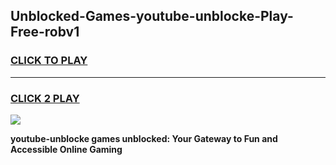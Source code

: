
## Unblocked-Games-youtube-unblocke-Play-Free-robv1
<h3>
<a href="https://premium76.site?title=youtube-unblocke&ref=18A1">CLICK TO PLAY</a></h3>
<hr>

<h3>
<a href="https://premium76.site?title=youtube-unblocke&ref=18A1">CLICK 2 PLAY</a>
  
</h3>

<a href="https://premium76.site?title=youtube-unblocke&ref=18A1"><img src="https://clearcache.store/games.png"></a>


**youtube-unblocke games unblocked: Your Gateway to Fun and Accessible Online Gaming**

